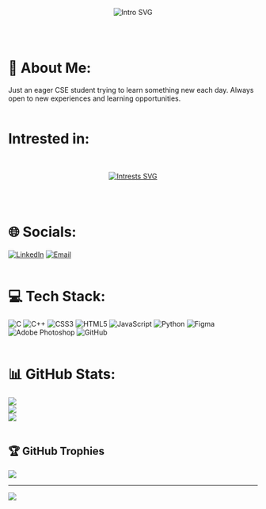 <p align="center">
  <img src="https://readme-typing-svg.herokuapp.com?font=Montserrat&weight=700&size=30&letterSpacing=large&duration=4000&pause=500&color=F634F7C5&center=true&vCenter=true&width=435&lines=Hi+there+%F0%9F%91%8B;This+side+Manav+Sharma." align="center" alt="Intro SVG" />
</p>
<br><br>
 
# 💫 About Me:
Just an eager CSE student trying to learn something new each day. 
Always open to new experiences and learning opportunities.
<br><br>

# Intrested in:
<br>
<p align="center">
<a href="https://github.com/HattoriMan"><img src="https://readme-typing-svg.herokuapp.com?font=Montserrat&weight=500&size=25&pause=1000&center=true&vCenter=true&width=435&lines=Competitive+Programming;Machine+Learning;Web+Development;App+Development" alt="Intrests SVG"/></a>
</p>
<br><br>

# 🌐 Socials:
<!-- [![Instagram](https://img.shields.io/badge/Instagram-%23E4405F.svg?logo=Instagram&logoColor=white)](https://instagram.com/) -->
[![LinkedIn](https://img.shields.io/badge/LinkedIn-%230077B5.svg?logo=linkedin&logoColor=white)](https://linkedin.com/in/1) 
[![Email](https://img.shields.io/badge/Email-D14836?logo=gmail&logoColor=white)](mailto:1) 
<br><br>

# 💻 Tech Stack:
![C](https://img.shields.io/badge/c-%2300599C.svg?style=plastic&logo=c&logoColor=white) 
![C++](https://img.shields.io/badge/c++-%2300599C.svg?style=plastic&logo=c%2B%2B&logoColor=white) 
![CSS3](https://img.shields.io/badge/css3-%231572B6.svg?style=plastic&logo=css3&logoColor=white) 
![HTML5](https://img.shields.io/badge/html5-%23E34F26.svg?style=plastic&logo=html5&logoColor=white) 
![JavaScript](https://img.shields.io/badge/javascript-%23323330.svg?style=plastic&logo=javascript&logoColor=%23F7DF1E) 
![Python](https://img.shields.io/badge/python-3670A0?style=plastic&logo=python&logoColor=ffdd54) 
![Figma](https://img.shields.io/badge/figma-%23F24E1E.svg?style=plastic&logo=figma&logoColor=white) 
![Adobe Photoshop](https://img.shields.io/badge/adobe%20photoshop-%2331A8FF.svg?style=plastic&logo=adobe%20photoshop&logoColor=white) 
![GitHub](https://img.shields.io/badge/github-%23121011.svg?style=plastic&logo=github&logoColor=white)
<br><br>

# 📊 GitHub Stats:
![](https://github-readme-stats.vercel.app/api?username=HattoriMan&theme=dark&hide_border=false&include_all_commits=false&count_private=false)<br/>
![](https://nirzak-streak-stats.vercel.app/?user=HattoriMan&theme=dark&hide_border=false)<br/>
![](https://github-readme-stats.vercel.app/api/top-langs/?username=HattoriMan&theme=dark&hide_border=false&include_all_commits=false&count_private=false&layout=compact)
<br><br>

## 🏆 GitHub Trophies
![](https://github-profile-trophy.vercel.app/?username=HattoriMan&theme=radical&no-frame=false&no-bg=true&margin-w=4)

---
[![](https://visitcount.itsvg.in/api?id=HattoriMan&icon=0&color=0)](https://visitcount.itsvg.in)
